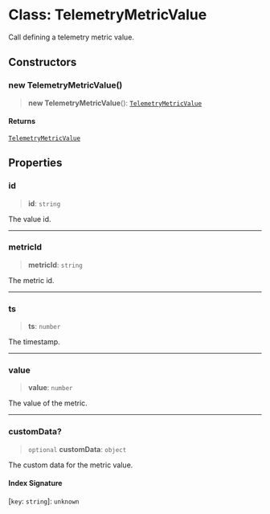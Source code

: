 # Class: TelemetryMetricValue

Call defining a telemetry metric value.

## Constructors

### new TelemetryMetricValue()

> **new TelemetryMetricValue**(): [`TelemetryMetricValue`](TelemetryMetricValue.md)

#### Returns

[`TelemetryMetricValue`](TelemetryMetricValue.md)

## Properties

### id

> **id**: `string`

The value id.

***

### metricId

> **metricId**: `string`

The metric id.

***

### ts

> **ts**: `number`

The timestamp.

***

### value

> **value**: `number`

The value of the metric.

***

### customData?

> `optional` **customData**: `object`

The custom data for the metric value.

#### Index Signature

 \[`key`: `string`\]: `unknown`
